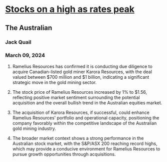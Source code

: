 # [Stocks on a high as rates peak](https://advance.lexis.com/api/document?collection=news&id=urn:contentItem:6BH8-N3R1-F0JP-W1H3-00000-00&context=1519360)
## The Australian
### Jack Quail
### March 09, 2024

1. Ramelius Resources has confirmed it is conducting due diligence to acquire Canadian-listed gold miner Karora Resources, with the deal valued between $700 million and $1 billion, indicating a significant strategic move in the gold mining sector.

2. The stock price of Ramelius Resources increased by 1% to $1.56, reflecting positive market sentiment surrounding the potential acquisition and the overall bullish trend in the Australian equities market.

3. The acquisition of Karora Resources, if successful, could enhance Ramelius Resources' portfolio and operational capacity, positioning the company favorably within the competitive landscape of the Australian gold mining industry.

4. The broader market context shows a strong performance in the Australian stock market, with the S&P/ASX 200 reaching record highs, which may provide a conducive environment for Ramelius Resources to pursue growth opportunities through acquisitions.